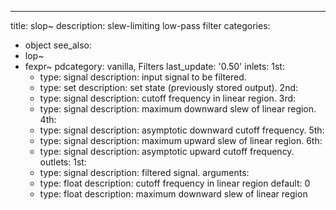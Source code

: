 ---
title: slop~
description: slew-limiting low-pass filter
categories:
- object
see_also:
- lop~
- fexpr~
pdcategory: vanilla, Filters
last_update: '0.50'
inlets:
  1st:
  - type: signal
    description: input signal to be filtered. 
  - type: set <float>
    description: set state (previously stored output).
  2nd:
  - type: signal
    description: cutoff frequency in linear region.
  3rd:
  - type: signal
    description: maximum downward slew of linear region. 
  4th:
  - type: signal
    description: asymptotic downward cutoff frequency.
  5th:
  - type: signal
    description: maximum upward slew of linear region.
  6th:
  - type: signal
    description: asymptotic upward cutoff frequency.	
outlets:
  1st:
  - type: signal
    description: filtered signal.
arguments:
  - type: float
    description: cutoff frequency in linear region 
  default: 0
  - type: float
    description: maximum downward slew of linear region 
